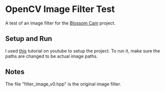 # OpenCV Image Filter Test

A test of an image filter for the [Blossom Cam](https://github.com/BrandonDuncan13/BlossomCam) project.

## Setup and Run

I used [this](https://youtu.be/m9HBM1m_EMU) tutorial on youtube to setup the project. To run it, make sure the paths are changed to be actual image paths.

## Notes

The file "filter_image_v0.hpp" is the original image filter.
